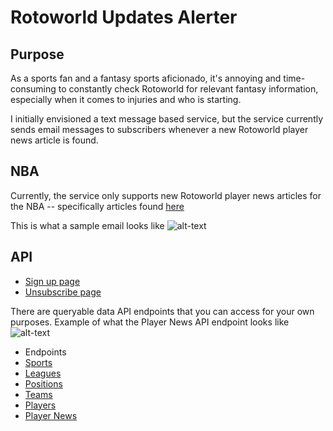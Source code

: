 # Rotoworld Updates Alerter

## Purpose
As a sports fan and a fantasy sports aficionado, it's annoying and time-consuming to constantly check Rotoworld for relevant fantasy information, especially when it comes to injuries and who is starting.

I initially envisioned a text message based service, but the service currently sends email messages to subscribers whenever a new Rotoworld player news article is found.

## NBA
Currently, the service only supports new Rotoworld player news articles for the NBA -- specifically articles found [here](http://rotoworld-updates.herokuapp.com/player_news/)

This is what a sample email looks like
![alt-text](https://i.imgur.com/UmhzsLH.png)

## API

* [Sign up page](http://rotoworld-updates.herokuapp.com/signup/)
* [Unsubscribe page](http://rotoworld-updates.herokuapp.com/unsubscribe/)

There are queryable data API endpoints that you can access for your own purposes. Example of what the Player News API endpoint looks like
![alt-text](https://i.imgur.com/2CcOp3Z.png)

* Endpoints
 * [Sports](http://rotoworld-updates.herokuapp.com/sports/)
 * [Leagues](http://rotoworld-updates.herokuapp.com/leagues/)
 * [Positions](http://rotoworld-updates.herokuapp.com/positions/)
 * [Teams](http://rotoworld-updates.herokuapp.com/teams/)
 * [Players](http://rotoworld-updates.herokuapp.com/players/)
 * [Player News](http://rotoworld-updates.herokuapp.com/player_news/)

